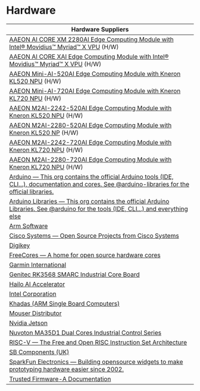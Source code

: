# Hardware 

| Hardware Suppliers |
|-----------|
| [AAEON AI CORE XM 2280AI Edge Computing Module with Intel® Movidius™ Myriad™ X VPU](https://www.aaeon.com/en/p/ai-edge-computing-board-ai-core-xm-2280) (H/W) |
| [AAEON AI CORE XAI Edge Computing Module with Intel® Movidius™ Myriad™ X VPU](https://www.aaeon.com/en/p/ai-edge-computing-board-ai-core-x) (H/W) |
| [AAEON Mini-AI-520AI Edge Computing Module with Kneron KL520 NPU](https://www.aaeon.com/en/p/ai-modules-mini-ai-520) (H/W) |
| [AAEON Mini-AI-720AI Edge Computing Module with Kneron KL720 NPU](https://www.aaeon.com/en/p/ai-modules-mini-ai-520) (H/W) |
| [AAEON M2AI-2242-520AI Edge Computing Module with Kneron KL520 NPU](https://www.aaeon.com/en/p/ai-modules-m2ai-2242-520) (H/W) |
| [AAEON M2AI-2280-520AI Edge Computing Module with Kneron KL520 NP](https://www.aaeon.com/en/p/ai-modules-m2ai-2280-520) (H/W) |
| [AAEON M2AI-2242-720AI Edge Computing Module with Kneron KL720 NPU](https://www.aaeon.com/en/p/ai-edge-computing-solutions-m2ai-2242-720) (H/W) |
| [AAEON M2AI-2280-720AI Edge Computing Module with Kneron KL720 NPU](https://www.aaeon.com/en/p/ai-edge-computing-solutions-m2ai-2280-720) (H/W) |
| [Arduino — This org contains the official Arduino tools (IDE, CLI...), documentation and cores. See @arduino-libraries for the official libraries.](https://github.com/arduino) |
| [Arduino Libraries — This org contains the official Arduino Libraries. See @arduino for the tools (IDE, CLI...) and everything else](https://github.com/arduino-libraries) |
| [Arm Software](https://github.com/ARM-software) |
| [Cisco Systems — Open Source Projects from Cisco Systems](https://github.com/cisco) |
| [Digikey](https://www.digikey.com/) |
| [FreeCores — A home for open source hardware cores](https://github.com/freecores) |
| [Garmin International](https://github.com/garmin) |
| [Genitec RK3568 SMARC Industrial Core Board](https://www.geniatech.com/product/som-3568-smarc/) 
| [Hailo AI Accelerator](https://hailo.ai/) |
| [Intel Corporation](https://github.com/intel) | 
| [Khadas (ARM Single Board Computers)](https://www.khadas.com/shop?Collection=All&sort=price_descending)|
| [Mouser Distributor](https://www.mouser.com/) |
| [Nvidia Jetson](https://store.nvidia.com/en-us/jetson/store/) |
| [Nuvoton MA35D1 Dual Cores Industrial Control Series](https://www.nuvoton.com/products/microprocessors/arm-cortex-a35-mpus/ma35d1-high-performance-edge-iiot-series/) |
| [RISC-V — The Free and Open RISC Instruction Set Architecture](https://github.com/riscv) |
| [SB Components \(UK\)](https://shop.sb-components.co.uk/) |
| [SparkFun Electronics — Building opensource widgets to make prototyping hardware easier since 2002.](https://github.com/sparkfun) |
| [Trusted Firmware-A Documentation](https://trustedfirmware-a.readthedocs.io/en/latest/index.html) |
